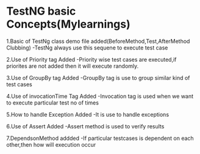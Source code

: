 # TestNG basic Concepts(Mylearnings)

1.Basic of TestNg class demo file added(BeforeMethod,Test,AfterMethod Clubbing)
  -TestNg always use this sequene to execute test case

2.Use of Priority tag Added
-Priority wise test cases are executed,if priorites are not added then it will execute randomly.

3.Use of GroupBy tag Added
-GroupBy tag is use to group similar kind of test cases

4.Use of invocationTime Tag Added
-Invocation tag is used when we want to execute particular test no of times

5.How to handle Exception Added
-It is use to handle exceptions

6.Use of Assert Added
-Assert method is used to verify results

7.DependsonMethod  addded
-If particular testcases is dependent on each other,then how will execution occur
	
